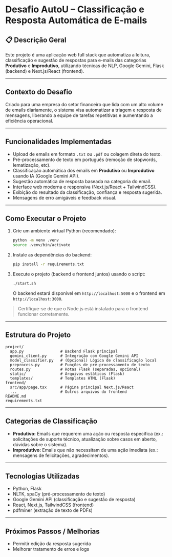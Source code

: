 # Desafio AutoU – Classificação e Resposta Automática de E-mails

## 📋 Descrição Geral
Este projeto é uma aplicação web full stack que automatiza a leitura, classificação e sugestão de respostas para e-mails das categorias **Produtivo** e **Improdutivo**, utilizando técnicas de NLP, Google Gemini, Flask (backend) e Next.js/React (frontend).

---

## Contexto do Desafio

Criado para uma empresa do setor financeiro que lida com um alto volume de emails diariamente, o sistema visa automatizar a triagem e resposta de mensagens, liberando a equipe de tarefas repetitivas e aumentando a eficiência operacional.

---

## Funcionalidades Implementadas

- Upload de emails em formato `.txt` ou `.pdf` ou colagem direta do texto.
- Pré-processamento de texto em português (remoção de stopwords, lematização, etc).
- Classificação automática dos emails em **Produtivo** ou **Improdutivo** usando IA (Google Gemini API).
- Sugestão automática de resposta baseada na categoria do email.
- Interface web moderna e responsiva (Next.js/React + TailwindCSS).
- Exibição do resultado da classificação, confiança e resposta sugerida.
- Mensagens de erro amigáveis e feedback visual.

---


## Como Executar o Projeto

1. Crie um ambiente virtual Python (recomendado):
   ```bash
   python -m venv .venv
   source .venv/bin/activate
   ```
2. Instale as dependências do backend:
   ```bash
   pip install -r requirements.txt
   ```
3. Execute o projeto (backend e frontend juntos) usando o script:
   ```bash
   ./start.sh
   ```
   O backend estará disponível em `http://localhost:5000` e o frontend em `http://localhost:3000`.

> Certifique-se de que o Node.js está instalado para o frontend funcionar corretamente.

---

## Estrutura do Projeto

```
project/
  app.py                # Backend Flask principal
  gemini_client.py      # Integração com Google Gemini API
  model_classifier.py   # (Opcional) Lógica de classificação local
  preprocess.py         # Funções de pré-processamento de texto
  routes.py             # Rotas Flask (separadas, opcional)
  static/               # Arquivos estáticos (Flask)
  templates/            # Templates HTML (Flask)
frontend/
  src/app/page.tsx      # Página principal Next.js/React
  ...                   # Outros arquivos do frontend
README.md
requirements.txt
```

---

## Categorias de Classificação

- **Produtivo:** Emails que requerem uma ação ou resposta específica (ex.: solicitações de suporte técnico, atualização sobre casos em aberto, dúvidas sobre o sistema).
- **Improdutivo:** Emails que não necessitam de uma ação imediata (ex.: mensagens de felicitações, agradecimentos).

---

## Tecnologias Utilizadas

- Python, Flask
- NLTK, spaCy (pré-processamento de texto)
- Google Gemini API (classificação e sugestão de resposta)
- React, Next.js, TailwindCSS (frontend)
- pdfminer (extração de texto de PDFs)

---

## Próximos Passos / Melhorias

- Permitir edição da resposta sugerida
- Melhorar tratamento de erros e logs


